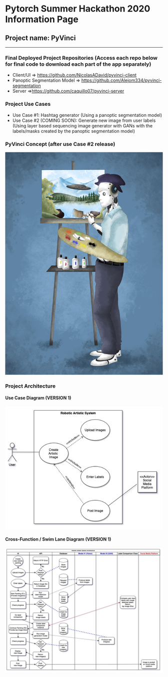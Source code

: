# Pytorch Summer Hackathon 2020 Information Page

## Project name: PyVinci
---------------------------------------------------------------------------------------

### Final Deployed Project Repositories (Access each repo below for final code to download each part of the app separately)
- Client/UI => https://github.com/NicolasADavid/pyvinci-client
- Panoptic Segmentation Model => https://github.com/Alejom334/pyvinci-segmentation
- Server =>https://github.com/caquillo07/pyvinci-server

### Project Use Cases
- Use Case #1: Hashtag generator (Using a panoptic segmentation model)
- Use Case #2 (COMING SOON):  Generate new image from user labels (Using layer based sequencing image generator with GANs with the labels/masks created by the panoptic segmentation model)

### PyVinci Concept (after use Case #2 release)

![PyVinci Initial(use case #2)](frontend-client/pyvinci_final.png)

### Project Architecture

#### Use Case Diagram (VERSION 1)

![use case diagram](architecture/UML-Diagrams/UseCaseDiagram-PytorchHackaton-Jul20_20.jpg)

#### Cross-Function / Swim Lane Diagram (VERSION 1)

![cross-function / swim lane diagram](architecture/UML-Diagrams/Cross-funtional_SwimlaneDiagram-PyTorchHackathon-Jul20_20.jpg)


